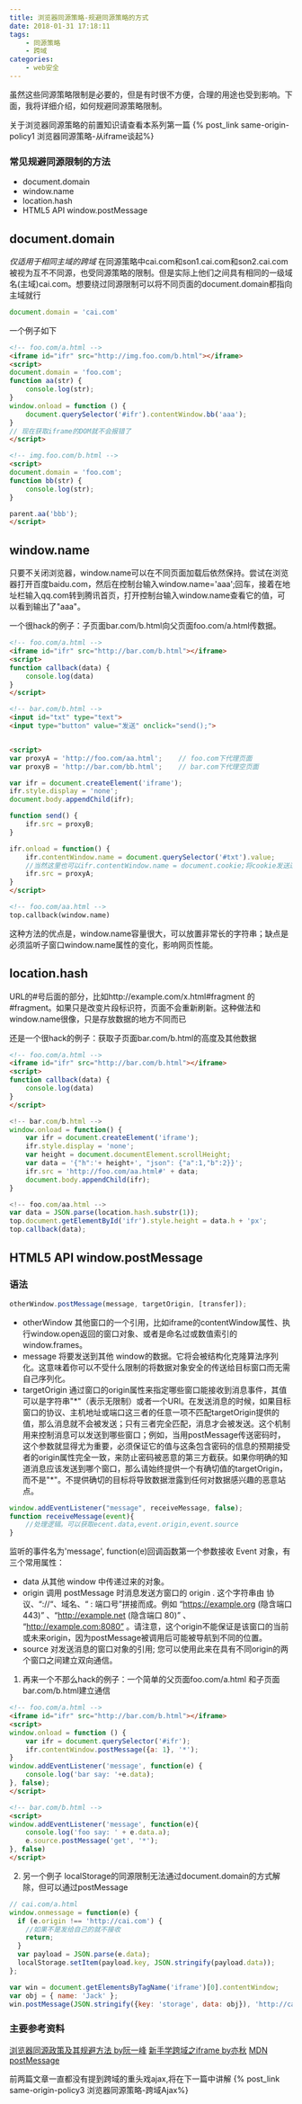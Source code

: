 ```yaml
---
title: 浏览器同源策略-规避同源策略的方式
date: 2018-01-31 17:18:11
tags:
    - 同源策略
    - 跨域
categories:
    - web安全
---
```

虽然这些同源策略限制是必要的，但是有时很不方便，合理的用途也受到影响。下面，我将详细介绍，如何规避同源策略限制。
<!--more-->
关于浏览器同源策略的前置知识请查看本系列第一篇
{% post_link same-origin-policy1 浏览器同源策略-从iframe谈起%}

### 常见规避同源限制的方法
- document.domain
- window.name
- location.hash
- HTML5 API window.postMessage

## document.domain
*仅适用于相同主域的跨域*
在同源策略中cai.com和son1.cai.com和son2.cai.com被视为互不不同源，也受同源策略的限制。但是实际上他们之间具有相同的一级域名(主域)cai.com。想要绕过同源限制可以将不同页面的document.domain都指向主域就行
```js
document.domain = 'cai.com'
```
一个例子如下
```html
<!-- foo.com/a.html -->
<iframe id="ifr" src="http://img.foo.com/b.html"></iframe>
<script>
document.domain = 'foo.com';
function aa(str) {
    console.log(str);
}
window.onload = function () {
    document.querySelector('#ifr').contentWindow.bb('aaa');
}
// 现在获取iframe的DOM就不会报错了
</script>
```

```html
<!-- img.foo.com/b.html -->
<script>
document.domain = 'foo.com';
function bb(str) {
    console.log(str);
}

parent.aa('bbb');
</script>
```
## window.name
只要不关闭浏览器，window.name可以在不同页面加载后依然保持。尝试在浏览器打开百度baidu.com，然后在控制台输入window.name='aaa';回车，接着在地址栏输入qq.com转到腾讯首页，打开控制台输入window.name查看它的值，可以看到输出了"aaa"。

一个很hack的例子：子页面bar.com/b.html向父页面foo.com/a.html传数据。
```html
<!-- foo.com/a.html -->
<iframe id="ifr" src="http://bar.com/b.html"></iframe>
<script>
function callback(data) {
    console.log(data)
}
</script>
```
```html
<!-- bar.com/b.html -->
<input id="txt" type="text">
<input type="button" value="发送" onclick="send();">


<script>
var proxyA = 'http://foo.com/aa.html';    // foo.com下代理页面
var proxyB = 'http://bar.com/bb.html';    // bar.com下代理空页面

var ifr = document.createElement('iframe');
ifr.style.display = 'none';
document.body.appendChild(ifr);

function send() {
    ifr.src = proxyB;
}

ifr.onload = function() {
    ifr.contentWindow.name = document.querySelector('#txt').value;
    //当然这里也可以ifr.contentWindow.name = document.cookie;将cookie发送过去
    ifr.src = proxyA;
}
</script>

```
```html
<!-- foo.com/aa.html -->
top.callback(window.name)
```
这种方法的优点是，window.name容量很大，可以放置非常长的字符串；缺点是必须监听子窗口window.name属性的变化，影响网页性能。

## location.hash
URL的#号后面的部分，比如http://example.com/x.html#fragment 的 #fragment。如果只是改变片段标识符，页面不会重新刷新。这种做法和window.name很像，只是存放数据的地方不同而已

还是一个很hack的例子：获取子页面bar.com/b.html的高度及其他数据
```html
<!-- foo.com/a.html -->
<iframe id="ifr" src="http://bar.com/b.html"></iframe>
<script>
function callback(data) {
    console.log(data)
}
</script>
```
```js
<!-- bar.com/b.html -->
window.onload = function() {
    var ifr = document.createElement('iframe');
    ifr.style.display = 'none';
    var height = document.documentElement.scrollHeight;
    var data = '{"h":'+ height+', "json": {"a":1,"b":2}}';
    ifr.src = 'http://foo.com/aa.html#' + data;
    document.body.appendChild(ifr);
}
```
```js
<!-- foo.com/aa.html -->
var data = JSON.parse(location.hash.substr(1));
top.document.getElementById('ifr').style.height = data.h + 'px';
top.callback(data);
```

## HTML5 API window.postMessage

### 语法
```js
otherWindow.postMessage(message, targetOrigin, [transfer]);
```
- otherWindow
其他窗口的一个引用，比如iframe的contentWindow属性、执行window.open返回的窗口对象、或者是命名过或数值索引的window.frames。
- message
将要发送到其他 window的数据。它将会被结构化克隆算法序列化。这意味着你可以不受什么限制的将数据对象安全的传送给目标窗口而无需自己序列化。
- targetOrigin
通过窗口的origin属性来指定哪些窗口能接收到消息事件，其值可以是字符串"\*"（表示无限制）或者一个URI。在发送消息的时候，如果目标窗口的协议、主机地址或端口这三者的任意一项不匹配targetOrigin提供的值，那么消息就不会被发送；只有三者完全匹配，消息才会被发送。这个机制用来控制消息可以发送到哪些窗口；例如，当用postMessage传送密码时，这个参数就显得尤为重要，必须保证它的值与这条包含密码的信息的预期接受者的origin属性完全一致，来防止密码被恶意的第三方截获。如果你明确的知道消息应该发送到哪个窗口，那么请始终提供一个有确切值的targetOrigin，而不是"\*"。不提供确切的目标将导致数据泄露到任何对数据感兴趣的恶意站点。
```js
window.addEventListener("message", receiveMessage, false);
function receiveMessage(event){
    //处理逻辑。可以获取ecent.data,event.origin,event.source 
}
```
监听的事件名为'message', function(e)回调函数第一个参数接收 Event 对象，有三个常用属性：
- data
从其他 window 中传递过来的对象。
- origin
调用 postMessage  时消息发送方窗口的 origin . 这个字符串由 协议、“://“、域名、“ : 端口号”拼接而成。例如 “https://example.org (隐含端口 443)” 、“http://example.net (隐含端口 80)” 、 “http://example.com:8080” 。请注意，这个origin不能保证是该窗口的当前或未来origin，因为postMessage被调用后可能被导航到不同的位置。
- source
对发送消息的窗口对象的引用; 您可以使用此来在具有不同origin的两个窗口之间建立双向通信。

1. 再来一个不那么hack的例子：一个简单的父页面foo.com/a.html 和子页面 bar.com/b.html建立通信
```html
<!-- foo.com/a.html -->
<iframe id="ifr" src="http://bar.com/b.html"></iframe>
<script>
window.onload = function () {
    var ifr = document.querySelector('#ifr');
    ifr.contentWindow.postMessage({a: 1}, '*');
}
window.addEventListener('message', function(e) {
    console.log('bar say: '+e.data);
}, false);
</script>
```
```html
<!-- bar.com/b.html -->
<script>
window.addEventListener('message', function(e){
    console.log('foo say: ' + e.data.a);
    e.source.postMessage('get', '*');
}, false)
</script>
```
2. 另一个例子
localStorage的同源限制无法通过document.domain的方式解除，但可以通过postMessage

```js
// cai.com/a.html
window.onmessage = function(e) {
  if (e.origin !== 'http://cai.com') {
    //如果不是发给自己的就不接收
    return;
  }
  var payload = JSON.parse(e.data);
  localStorage.setItem(payload.key, JSON.stringify(payload.data));
};
```
```js
var win = document.getElementsByTagName('iframe')[0].contentWindow;
var obj = { name: 'Jack' };
win.postMessage(JSON.stringify({key: 'storage', data: obj}), 'http://cai.com');
```

### 主要参考资料
[浏览器同源政策及其规避方法 by阮一峰](http://www.ruanyifeng.com/blog/2016/04/same-origin-policy.html)
[新手学跨域之iframe by亦秋](https://segmentfault.com/a/1190000000702539)
[MDN postMessage](https://developer.mozilla.org/zh-CN/docs/Web/API/Window/postMessage)


前两篇文章一直都没有提到跨域的重头戏ajax,将在下一篇中讲解
{% post_link same-origin-policy3 浏览器同源策略-跨域Ajax%}